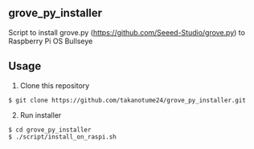 ## grove_py_installer
Script to install grove.py (https://github.com/Seeed-Studio/grove.py) to Raspberry Pi OS Bullseye

## Usage
1. Clone this repository

```
$ git clone https://github.com/takanotume24/grove_py_installer.git
```

2. Run installer

```
$ cd grove_py_installer
$ ./script/install_on_raspi.sh
```